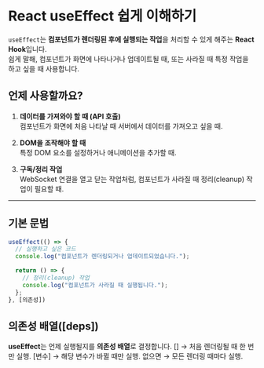 # React useEffect 쉽게 이해하기

`useEffect`는 **컴포넌트가 렌더링된 후에 실행되는 작업**을 처리할 수 있게 해주는 **React Hook**입니다.  
쉽게 말해, 컴포넌트가 화면에 나타나거나 업데이트될 때, 또는 사라질 때 특정 작업을 하고 싶을 때 사용합니다.

## 언제 사용할까요?
1. **데이터를 가져와야 할 때 (API 호출)**  
   컴포넌트가 화면에 처음 나타날 때 서버에서 데이터를 가져오고 싶을 때.
   
2. **DOM을 조작해야 할 때**  
   특정 DOM 요소를 설정하거나 애니메이션을 추가할 때.

3. **구독/정리 작업**  
   WebSocket 연결을 열고 닫는 작업처럼, 컴포넌트가 사라질 때 정리(cleanup) 작업이 필요할 때.

---

## 기본 문법
```javascript
useEffect(() => {
  // 실행하고 싶은 코드
  console.log("컴포넌트가 렌더링되거나 업데이트되었습니다.");

  return () => {
    // 정리(cleanup) 작업
    console.log("컴포넌트가 사라질 때 실행됩니다.");
  };
}, [의존성])
```
## 의존성 배열([deps])
**useEffect**는 언제 실행될지를 **의존성 배열**로 결정합니다.
[] → 처음 렌더링될 때 한 번만 실행.
[변수] → 해당 변수가 바뀔 때만 실행.
없으면 → 모든 렌더링 때마다 실행.
